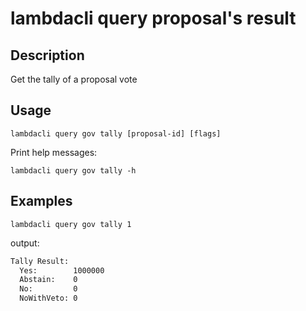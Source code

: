 # lambdacli query proposal's result

## Description

Get the tally of a proposal vote

## Usage

```
lambdacli query gov tally [proposal-id] [flags]
```

Print help messages:
```
lambdacli query gov tally -h
```

## Examples

```
lambdacli query gov tally 1
```

output:

```txt
Tally Result:
  Yes:        1000000
  Abstain:    0
  No:         0
  NoWithVeto: 0
```
